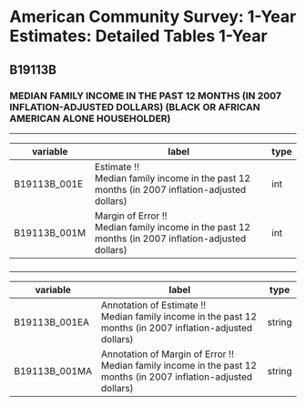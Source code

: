 # American Community Survey: 1-Year Estimates: Detailed Tables 1-Year

## B19113B

### MEDIAN FAMILY INCOME IN THE PAST 12 MONTHS (IN 2007 INFLATION-ADJUSTED DOLLARS) (BLACK OR AFRICAN AMERICAN ALONE HOUSEHOLDER)

___

| variable | label | type |
| ----- | ----- | ----- |
| B19113B_001E | Estimate !!<br>Median family income in the past 12 months (in 2007 inflation-adjusted dollars) | int |
| B19113B_001M | Margin of Error !!<br>Median family income in the past 12 months (in 2007 inflation-adjusted dollars) | int |
### 

___

| variable | label | type |
| ----- | ----- | ----- |
| B19113B_001EA | Annotation of Estimate !!<br>Median family income in the past 12 months (in 2007 inflation-adjusted dollars) | string |
| B19113B_001MA | Annotation of Margin of Error !!<br>Median family income in the past 12 months (in 2007 inflation-adjusted dollars) | string |

